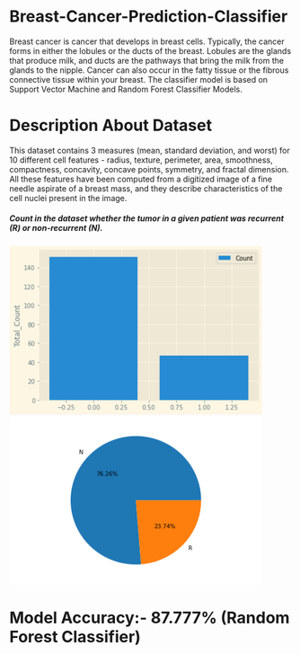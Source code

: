 # Breast-Cancer-Prediction-Classifier

Breast cancer is cancer that develops in breast cells. Typically, the cancer forms in either the lobules or the ducts of the breast. Lobules are the glands that produce milk, and ducts are the pathways that bring the milk from the glands to the nipple. Cancer can also occur in the fatty tissue or the fibrous connective tissue within your breast. The classifier model is based on Support Vector Machine and Random Forest Classifier Models.

# Description About Dataset

This dataset contains 3 measures (mean, standard deviation, and worst) for 10 different cell features -
radius, texture, perimeter, area, smoothness, compactness, concavity, concave points, symmetry, and
fractal dimension. All these features have been computed from a digitized image of a fine needle
aspirate of a breast mass, and they describe characteristics of the cell nuclei present in the image.

<h5>Count in the dataset whether the tumor in a given patient was recurrent (R) or non-recurrent (N).<h5>
<img src ="img/Count_N&R.png" height="300" width="450">
<img src ="img/pie.png" height="300" width="450">

# Model Accuracy:- 87.777% (Random Forest Classifier)


